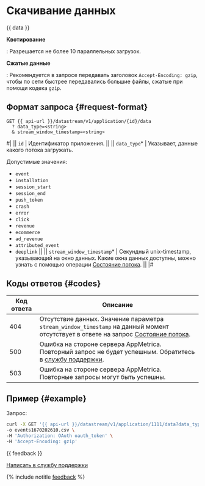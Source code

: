# Скачивание данных

{{ data }}

**Квотирование**

:   Разрешается не более 10 параллельных загрузок.

**Сжатые данные**

:   Рекомендуется в запросе передавать заголовок `Accept-Encoding: gzip`, чтобы по сети быстрее передавались большие файлы, сжатые при помощи кодека `gzip`.

## Формат запроса {#request-format}

```
GET {{ api-url }}/datastream/v1/application/{id}/data
  ? data_type=<string>
  & stream_window_timestamp=<string>
```
#|
|| `id` | Идентификатор приложения. ||
|| `data_type`* | Указывает, данные какого потока загружать.

Допустимые значения:

- `event`
- `installation`
- `session_start`
- `session_end`
- `push_token`
- `crash`
- `error`
- `click`
- `revenue`
- `ecommerce`
- `ad_revenue`
- `attributed_event`
- `deeplink`
||
|| `stream_window_timestamp`* | Секундный unix-timestamp, указывающий на окно данных. Какие окна данных доступны, можно узнать с помощью операции [Состояние потока](status.md). ||
|#

## Коды ответов {#codes}

| Код ответа | Описание |
| ----- | ----- |
| 404 | Отсутствие данных. Значение параметра `stream_window_timestamp` на данный момент отсутствует в ответе на запрос [Состояние потока](status.md). |
| 500 | Ошибка на стороне сервера AppMetrica. Повторный запрос не будет успешным. Обратитесь в [службу поддержки](../../../troubleshooting/feedback-new.md). |
| 503 | Ошибка на стороне сервера AppMetrica. Повторные запросы могут быть успешны. |

## Пример {#example}

Запрос:

```bash translate=no
curl -X GET '{{ api-url }}/datastream/v1/application/1111/data?data_type=event&stream_window_timestamp=1670202610' \
-o events1670202610.csv \
-H 'Authorization: OAuth oauth_token' \
-H 'Accept-Encoding: gzip'
```

{{ feedback }}

<a href="../../../troubleshooting/feedback-new.html">
  <span class="button">Написать в службу поддержки</span>
</a>

{% include notitle [feedback](../../../_includes/feedback-button.md) %}
